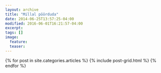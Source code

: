 ```yaml
---
layout: archive
title: "Millal pöörduda"
date: 2014-06-25T13:57:25-04:00
modified: 2016-06-01T16:21:57-04:00
excerpt:
tags: []
image:
  feature:
  teaser:
---
```



<div class="tiles">
{% for post in site.categories.articles %}
  {% include post-grid.html %}
{% endfor %}
</div><!-- /.tiles -->

